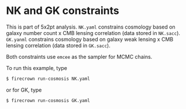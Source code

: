 # NK and GK constraints

This is part of 5x2pt analysis. `NK.yaml` constrains cosmology based on galaxy number count x CMB lensing correlation (data stored in `NK.sacc`). `GK.yanml` constrains cosmology based on galaxy weak lensing x CMB lensing correlation (data stored in `GK.sacc`). 

Both constraints use `emcee` as the sampler for MCMC chains. 

To run this example, type

```bash
$ firecrown run-cosmosis NK.yaml
```

or for GK, type

```bash
$ firecrown run-cosmosis GK.yaml
```
